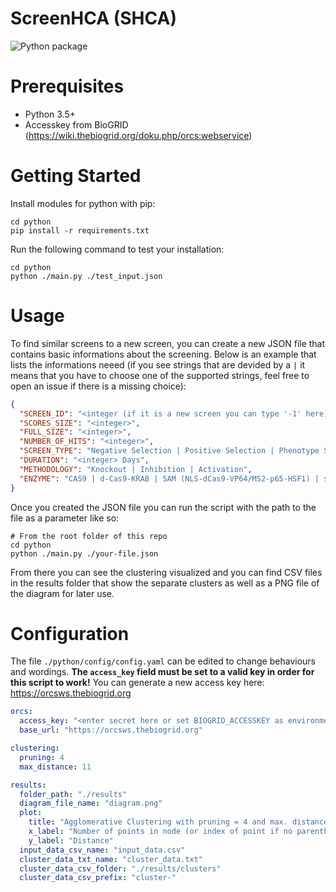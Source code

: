 # ScreenHCA (SHCA)
![Python package](https://github.com/wujood/bioinformatics/workflows/Python%20package/badge.svg?branch=master)

# Prerequisites

- Python 3.5+
- Accesskey from BioGRID (https://wiki.thebiogrid.org/doku.php/orcs:webservice)

# Getting Started

Install modules for python with pip:
```shell
cd python
pip install -r requirements.txt
```

Run the following command to test your installation:
```shell
cd python
python ./main.py ./test_input.json
```

# Usage
To find similar screens to a new screen, you can create a new JSON file that contains basic informations about the screening. Below is an example that lists the informations neeed (if you see strings that are devided by a `|` it means that you have to choose one of the supported strings, feel free to open an issue if there is a missing choice):
```json
{
  "SCREEN_ID": "<integer (if it is a new screen you can type '-1' here)>",
  "SCORES_SIZE": "<integer>",
  "FULL_SIZE": "<integer>",
  "NUMBER_OF_HITS": "<integer>",
  "SCREEN_TYPE": "Negative Selection | Positive Selection | Phenotype Screen",
  "DURATION": "<integer> Days",
  "METHODOLOGY": "Knockout | Inhibition | Activation",
  "ENZYME": "CAS9 | d-Cas9-KRAB | SAM (NLS-dCas9-VP64/MS2-p65-HSF1) | sunCas9"
}
```
Once you created the JSON file you can run the script with the path to the file as a parameter like so:
```shell
# From the root folder of this repo
cd python
python ./main.py ./your-file.json
```
From there you can see the clustering visualized and you can find CSV files in the results folder that show the separate clusters as well as a PNG file of the diagram for later use.

# Configuration
The file `./python/config/config.yaml` can be edited to change behaviours and wordings. **The `access_key` field must be set to a valid key in order for this script to work!** You can generate a new access key here: https://orcsws.thebiogrid.org
```yaml
orcs:
  access_key: "<enter secret here or set BIOGRID_ACCESSKEY as environment variable>"
  base_url: "https://orcsws.thebiogrid.org"

clustering:
  pruning: 4
  max_distance: 11

results:
  folder_path: "./results"
  diagram_file_name: "diagram.png"
  plot:
    title: "Agglomerative Clustering with pruning = 4 and max. distance threshold = 11"
    x_label: "Number of points in node (or index of point if no parenthesis)"
    y_label: "Distance"
  input_data_csv_name: "input_data.csv"
  cluster_data_txt_name: "cluster_data.txt"
  cluster_data_csv_folder: "./results/clusters"
  cluster_data_csv_prefix: "cluster-"
```
